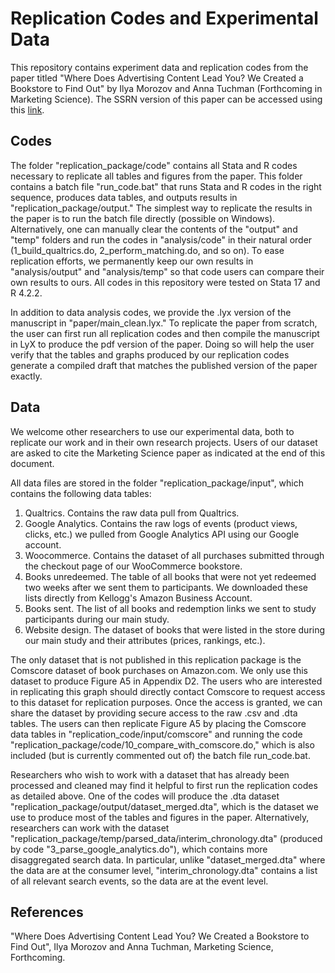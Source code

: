 # Replication Codes and Experimental Data

This repository contains experiment data and replication codes from the paper titled "Where Does Advertising Content Lead You? We Created a Bookstore to Find Out" by Ilya Morozov and Anna Tuchman (Forthcoming in Marketing Science). The SSRN version of this paper can be accessed using this [link](https://papers.ssrn.com/sol3/papers.cfm?abstract_id=4308400).

## Codes

The folder "replication_package/code" contains all Stata and R codes necessary to replicate all tables and figures from the paper. This folder contains a batch file "run_code.bat" that runs Stata and R codes in the right sequence, produces data tables, and outputs results in "replication_package/output." The simplest way to replicate the results in the paper is to run the batch file directly (possible on Windows). Alternatively, one can manually clear the contents of the "output" and "temp" folders and run the codes in "analysis/code" in their natural order (1_build_qualtrics.do, 2_perform_matching.do, and so on). To ease replication efforts, we permanently keep our own results in "analysis/output" and "analysis/temp" so that code users can compare their own results to ours. All codes in this repository were tested on Stata 17 and R 4.2.2.

In addition to data analysis codes, we provide the .lyx version of the manuscript in "paper/main_clean.lyx." To replicate the paper from scratch, the user can first run all replication codes and then compile the manuscript in LyX to produce the pdf version of the paper. Doing so will help the user verify that the tables and graphs produced by our replication codes generate a compiled draft that matches the published version of the paper exactly.

## Data

We welcome other researchers to use our experimental data, both to replicate our work and in their own research projects. Users of our dataset are asked to cite the Marketing Science paper as indicated at the end of this document.

All data files are stored in the folder "replication_package/input", which contains the following data tables:
1. Qualtrics. Contains the raw data pull from Qualtrics.
2. Google Analytics. Contains the raw logs of events (product views, clicks, etc.) we pulled from Google Analytics API using our Google account.
3. Woocommerce. Contains the dataset of all purchases submitted through the checkout page of our WooCommerce bookstore.
4. Books unredeemed. The table of all books that were not yet redeemed two weeks after we sent them to participants. We downloaded these lists directly from Kellogg's Amazon Business Account.
5. Books sent. The list of all books and redemption links we sent to study participants during our main study.
6. Website design. The dataset of books that were listed in the store during our main study and their attributes (prices, rankings, etc.).

The only dataset that is not published in this replication package is the Comscore dataset of book purchases on Amazon.com. We only use this dataset to produce Figure A5 in Appendix D2. The users who are interested in replicating this graph should directly contact Comscore to request access to this dataset for replication purposes. Once the access is granted, we can share the dataset by providing secure access to the raw .csv and .dta tables. The users can then replicate Figure A5 by placing the Comscore data tables in "replication_code/input/comscore" and running the code "replication_package/code/10_compare_with_comscore.do," which is also included (but is currently commented out of) the batch file run_code.bat.

Researchers who wish to work with a dataset that has already been processed and cleaned may find it helpful to first run the replication codes as detailed above. One of the codes will produce the .dta dataset "replication_package/output/dataset_merged.dta", which is the dataset we use to produce most of the tables and figures in the paper. Alternatively, researchers can work with the dataset "replication_package/temp/parsed_data/interim_chronology.dta" (produced by code "3_parse_google_analytics.do"), which contains more disaggregated search data. In particular, unlike "dataset_merged.dta" where the data are at the consumer level, "interim_chronology.dta" contains a list of all relevant search events, so the data are at the event level.

## References 

"Where Does Advertising Content Lead You? We Created a Bookstore to Find Out", Ilya Morozov and Anna Tuchman, Marketing Science, Forthcoming.
